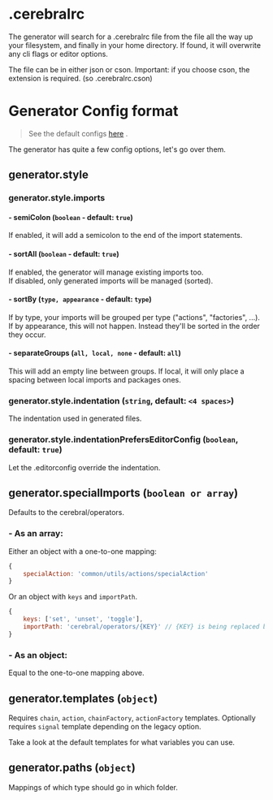# .cerebralrc

The generator will search for a .cerebralrc file from the file all the way up your filesystem, and finally in your home directory.
If found, it will overwrite any cli flags or editor options.

The file can be in either json or cson. Important: if you choose cson, the extension is required. (so .cerebralrc.cson)

# Generator Config format

> See the default configs [here](https://github.com/jeroenverfallie/cerebral-cli-generator/tree/master/docs/defaultConfigs) .

The generator has quite a few config options, let's go over them.

## generator.style

### generator.style.imports

#### - semiColon (`boolean` - default: `true`)

If enabled, it will add a semicolon to the end of the import statements.

#### - sortAll (`boolean` - default: `true`)

If enabled, the generator will manage existing imports too.<br>
If disabled, only generated imports will be managed (sorted).

#### - sortBy (`type, appearance` - default: `type`)

If by type, your imports will be grouped per type ("actions", "factories", ...). If by appearance, this will not happen. Instead they'll be sorted in the order they occur.

#### - separateGroups (`all, local, none` - default: `all`)

This will add an empty line between groups. If local, it will only place a spacing between local imports and packages ones.

### generator.style.indentation (`string`, default: `<4 spaces>`)

The indentation used in generated files.

### generator.style.indentationPrefersEditorConfig (`boolean`, default: `true`)

Let the .editorconfig override the indentation.

## generator.specialImports (`boolean or array`)

Defaults to the cerebral/operators.

### - As an array:

Either an object with a one-to-one mapping:

```javascript
{
    specialAction: 'common/utils/actions/specialAction'
}
```

Or an object with `keys` and `importPath`.

```javascript
{
    keys: ['set', 'unset', 'toggle'],
    importPath: 'cerebral/operators/{KEY}' // {KEY} is being replaced by the generator.
}
```

### - As an object:

Equal to the one-to-one mapping above.

## generator.templates (`object`)

Requires `chain`, `action`, `chainFactory`, `actionFactory` templates. Optionally requires `signal` template depending on the legacy option.

Take a look at the default templates for what variables you can use.

## generator.paths (`object`)

Mappings of which type should go in which folder.
